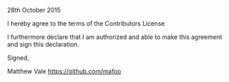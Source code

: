 28th October 2015

I hereby agree to the terms of the Contributors License

I furthermore declare that I am authorized and able to make this
agreement and sign this declaration.

Signed,

Matthew Vale
https://github.com/mafoo
